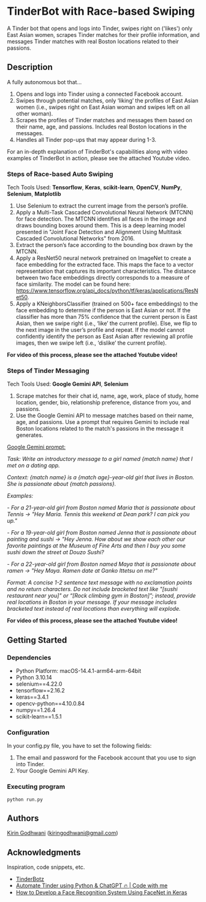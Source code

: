 # TinderBot with Race-based Swiping

A Tinder bot that opens and logs into Tinder, swipes right on ('likes') only East Asian women, scrapes Tinder matches for their profile information, and messages Tinder matches with real Boston locations related to their passions. 

## Description
A fully autonomous bot that…
1. Opens and logs into Tinder using a connected Facebook account.
2. Swipes through potential matches, only ‘liking’ the profiles of East Asian women (i.e., swipes right on East Asian woman and swipes left on all other woman).
3. Scrapes the profiles of Tinder matches and messages them based on their name, age, and passions. Includes real Boston locations in the messages.
4. Handles all Tinder pop-ups that may appear during 1-3.

For an in-depth explanation of TinderBot's capabilities along with video examples of TinderBot in action, please see the attached Youtube video.

### Steps of Race-based Auto Swiping

Tech Tools Used: **Tensorflow**, **Keras**, **scikit-learn**, **OpenCV**, **NumPy**, **Selenium**, **Matplotlib**
1. Use Selenium to extract the current image from the person’s profile.
2. Apply a Multi-Task Cascaded Convolutional Neural Network (MTCNN) for face detection. The MTCNN identifies all faces in the image and draws bounding boxes around them. This is a deep learning model presented in "Joint Face Detection and Alignment Using Multitask Cascaded Convolutional Networks" from 2016.
3. Extract the person’s face according to the bounding box drawn by the MTCNN. 
4. Apply a ResNet50 neural network pretrained on ImageNet to create a face embedding for the extracted face. This maps the face to a vector representation that captures its important characteristics. The distance between two face embeddings directly corresponds to a measure of face similarity. The model can be found here: https://www.tensorflow.org/api_docs/python/tf/keras/applications/ResNet50. 
5. Apply a KNeighborsClassifier (trained on 500+ face embeddings) to the face embedding to determine if the person is East Asian or not. If the classifier has more than 75% confidence that the current person is East Asian, then we swipe right (i.e., ‘like’ the current profile). Else, we flip to the next image in the user’s profile and repeat. 
If the model cannot confidently identify the person as East Asian after reviewing all profile images, then we swipe left (i.e., ‘dislike’ the current profile).

**For video of this process, please see the attached Youtube video!**

### Steps of Tinder Messaging

Tech Tools Used:  **Google Gemini API**, **Selenium**
1. Scrape matches for their chat id, name, age, work, place of study, home location, gender, bio, relationship preference, distance from you, and passions.
2. Use the Google Gemini API to message matches based on their name, age, and passions. Use a prompt that requires Gemini to include real Boston locations related to the match's passions in the message it generates.

<ins>Google Gemini prompt:</ins>

*Task: Write an introductory message to a girl named {match name} that I met on a dating app.*

*Context: {match name} is a {match age}-year-old girl that lives in Boston. She is passionate about {match passions}.*

*Examples:*

*- For a 21-year-old girl from Boston named Maria that is passionate about Tennis -> "Hey Maria. Tennis this weekend at Dean park? I can pick you up."*

*- For a 19-year-old girl from Boston named Jenna that is passionate about painting and sushi -> "Hey Jenna. How about we show each other our favorite paintings at the Museum of Fine Arts and then I buy you some sushi down the street at Douzo Sushi?*

*- For a 22-year-old girl from Boston named Maya that is passionate about ramen -> "Hey Maya. Ramen date at Ganko Ittetsu on me?"*

*Format: A concise 1-2 sentence text message with no exclamation points and no return characters. Do not include bracketed text like "[sushi restaurant near you]" or “[Rock climbing gym in Boston]”; instead, provide real locations in Boston in your message. If your message includes bracketed text instead of real locations than everything will explode.*

**For video of this process, please see the attached Youtube video!**

## Getting Started 

### Dependencies
* Python Platform: macOS-14.4.1-arm64-arm-64bit
* Python 3.10.14
* selenium==4.22.0
* tensorflow==2.16.2
* keras==3.4.1
* opencv-python==4.10.0.84
* numpy==1.26.4
* scikit-learn==1.5.1

### Configuration
In your config.py file, you have to set the following fields:
1. The email and password for the Facebook account that you use to sign into Tinder.
2. Your Google Gemini API Key.

### Executing program
```
python run.py
```

## Authors
[Kirin Godhwani](https://www.linkedin.com/in/kiringodhwani/) (kiringodhwani@gmail.com)

## Acknowledgments

Inspiration, code snippets, etc.

* [TinderBotz](https://github.com/frederikme/TinderBotz)
* [Automate Tinder using Python & ChatGPT 🔥 | Code with me](https://www.youtube.com/watch?v=VM55efbOkCM)
* [How to Develop a Face Recognition System Using FaceNet in Keras](https://machinelearningmastery.com/how-to-develop-a-face-recognition-system-using-facenet-in-keras-and-an-svm-classifier/)
